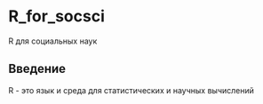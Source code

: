 # R_for_socsci
R для социальных наук
## Введение
R - это язык и среда для статистических и научных вычислений
